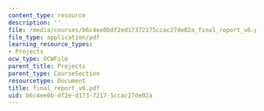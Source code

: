 ```yaml
---
content_type: resource
description: ''
file: /media/courses/b6c4ee0bdf2ed17372175ccac27de02a_final_report_v6.pdf
file_type: application/pdf
learning_resource_types:
- Projects
ocw_type: OCWFile
parent_title: Projects
parent_type: CourseSection
resourcetype: Document
title: final_report_v6.pdf
uid: b6c4ee0b-df2e-d173-7217-5ccac27de02a
---
```

